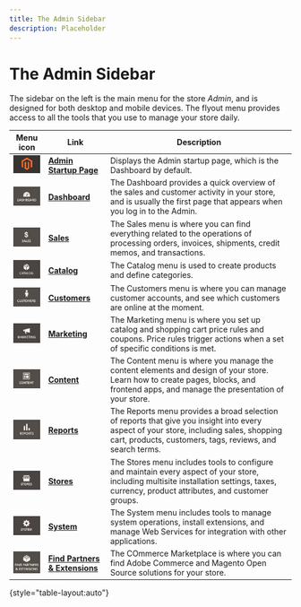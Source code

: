 ```yaml
---
title: The Admin Sidebar
description: Placeholder
---
```

# The Admin Sidebar

The sidebar on the left is the main menu for the store _Admin_, and is designed for both desktop and mobile devices. The flyout menu provides access to all the tools that you use to manage your store daily.

| Menu icon | Link | Description |
| --------- | ---- | ----------- |
| ![Admin sidebar icon](./assets/icon-admin-sidebar-magento.png) | **[Admin Startup Page](https://docs.magento.com/user-guide/configuration/advanced/admin.html)** | Displays the Admin startup page, which is the Dashboard by default. |
| ![Dashboard menu](./assets/icon-admin-sidebar-dashboard.png) | **[Dashboard](admin-dashboard.md)** | The Dashboard provides a quick overview of the sales and customer activity in your store, and is usually the first page that appears when you log in to the Admin. |
| ![Sales menu](./assets/icon-admin-sidebar-sales.png) | **[Sales](https://docs.magento.com/user-guide/sales/sales-menu.html)** | The Sales menu is where you can find everything related to the operations of processing orders, invoices, shipments, credit memos, and transactions. |
| ![Catalog menu](./assets/icon-admin-sidebar-catalog.png) | **[Catalog](https://docs.magento.com/user-guide/catalog/catalog-menu.html)** | The Catalog menu is used to create products and define categories. |
| ![Customers menu](./assets/icon-admin-sidebar-customers.png) | **[Customers](https://docs.magento.com/user-guide/customers/customers-menu.html)** | The Customers menu is where you can manage customer accounts, and see which customers are online at the moment. |
| ![Marketing menu](./assets/icon-admin-sidebar-marketing.png) | **[Marketing](https://docs.magento.com/user-guide/marketing/marketing-menu.html)** | The Marketing menu is where you set up catalog and shopping cart price rules and coupons. Price rules trigger actions when a set of specific conditions is met. |
| ![Content menu](./assets/icon-admin-sidebar-content.png) | **[Content](https://docs.magento.com/user-guide/cms/content-menu.html)** | The Content menu is where you manage the content elements and design of your store. Learn how to create pages, blocks, and frontend apps, and manage the presentation of your store. |
| ![Reports menu](./assets/icon-admin-sidebar-reports.png) | **[Reports](reports-menu.md)** | The Reports menu provides a broad selection of reports that give you insight into every aspect of your store, including sales, shopping cart, products, customers, tags, reviews, and search terms. |
| ![Stores menu](./assets/icon-admin-sidebar-stores.png) | **[Stores](https://docs.magento.com/user-guide/stores/stores.html)** | The Stores menu includes tools to configure and maintain every aspect of your store, including multisite installation settings, taxes, currency, product attributes, and customer groups. |
| ![System menu](./assets/icon-admin-sidebar-system.png) | **[System](https://docs.magento.com/user-guide/system/system.html)** | The System menu includes tools to manage system operations, install extensions, and manage Web Services for integration with other applications. |
| ![Find Extensions](./assets/icon-admin-sidebar-extensions.png) | **[Find Partners & Extensions](commerce-marketplace.md)** | The COmmerce Marketplace is where you can find Adobe Commerce and Magento Open Source solutions for your store. |

{style="table-layout:auto"}
